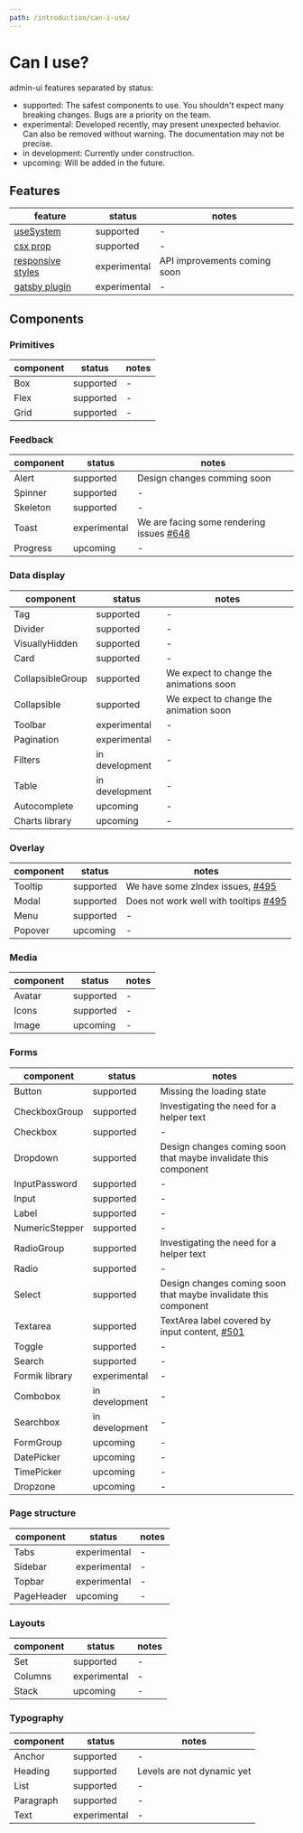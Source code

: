 ```yaml
---
path: /introduction/can-i-use/
---
```


# Can I use?

admin-ui features separated by status:

- supported: The safest components to use. You shouldn't expect many breaking changes. Bugs are a priority on the team.
- experimental: Developed recently, may present unexpected behavior. Can also be removed without warning. The documentation may not be precise.
- in development: Currently under construction.
- upcoming: Will be added in the future.

## Features

| feature                                            | status       | notes                        |
| -------------------------------------------------- | ------------ | ---------------------------- |
| [useSystem](/hooks/use-system/)                    | supported    | -                            |
| [csx prop](/core-concepts/csx-prop/)               | supported    | -                            |
| [responsive styles](/theming/responsive-design/)   | experimental | API improvements coming soon |
| [gatsby plugin](/packages/gatsby-plugin-admin-ui/) | experimental | -                            |

## Components

### Primitives

| component | status    | notes |
| --------- | --------- | ----- |
| Box       | supported | -     |
| Flex      | supported | -     |
| Grid      | supported | -     |

### Feedback

| component | status       | notes                                                                               |
| --------- | ------------ | ----------------------------------------------------------------------------------- |
| Alert     | supported    | Design changes comming soon                                                         |
| Spinner   | supported    | -                                                                                   |
| Skeleton  | supported    | -                                                                                   |
| Toast     | experimental | We are facing some rendering issues [#648](https://github.com/vtex/onda/issues/648) |
| Progress  | upcoming     | -                                                                                   |

### Data display

| component        | status         | notes                                   |
| ---------------- | -------------- | --------------------------------------- |
| Tag              | supported      | -                                       |
| Divider          | supported      | -                                       |
| VisuallyHidden   | supported      | -                                       |
| Card             | supported      | -                                       |
| CollapsibleGroup | supported      | We expect to change the animations soon |
| Collapsible      | supported      | We expect to change the animation soon  |
| Toolbar          | experimental   | -                                       |
| Pagination       | experimental   | -                                       |
| Filters          | in development | -                                       |
| Table            | in development | -                                       |
| Autocomplete     | upcoming       | -                                       |
| Charts library   | upcoming       | -                                       |

### Overlay

| component | status    | notes                                                                            |
| --------- | --------- | -------------------------------------------------------------------------------- |
| Tooltip   | supported | We have some zIndex issues, [#495](https://github.com/vtex/onda/issues/495)      |
| Modal     | supported | Does not work well with tooltips [#495](https://github.com/vtex/onda/issues/495) |
| Menu      | supported | -                                                                                |
| Popover   | upcoming  | -                                                                                |

### Media

| component | status    | notes |
| --------- | --------- | ----- |
| Avatar    | supported | -     |
| Icons     | supported | -     |
| Image     | upcoming  | -     |

### Forms

| component      | status         | notes                                                                                    |
| -------------- | -------------- | ---------------------------------------------------------------------------------------- |
| Button         | supported      | Missing the loading state                                                                |
| CheckboxGroup  | supported      | Investigating the need for a helper text                                                 |
| Checkbox       | supported      | -                                                                                        |
| Dropdown       | supported      | Design changes coming soon that maybe invalidate this component                          |
| InputPassword  | supported      | -                                                                                        |
| Input          | supported      | -                                                                                        |
| Label          | supported      | -                                                                                        |
| NumericStepper | supported      | -                                                                                        |
| RadioGroup     | supported      | Investigating the need for a helper text                                                 |
| Radio          | supported      | -                                                                                        |
| Select         | supported      | Design changes coming soon that maybe invalidate this component                          |
| Textarea       | supported      | TextArea label covered by input content, [#501](https://github.com/vtex/onda/issues/501) |
| Toggle         | supported      | -                                                                                        |
| Search         | supported      | -                                                                                        |
| Formik library | experimental   | -                                                                                        |
| Combobox       | in development | -                                                                                        |
| Searchbox      | in development | -                                                                                        |
| FormGroup      | upcoming       | -                                                                                        |
| DatePicker     | upcoming       | -                                                                                        |
| TimePicker     | upcoming       | -                                                                                        |
| Dropzone       | upcoming       | -                                                                                        |

### Page structure

| component  | status       | notes |
| ---------- | ------------ | ----- |
| Tabs       | experimental | -     |
| Sidebar    | experimental | -     |
| Topbar     | experimental | -     |
| PageHeader | upcoming     | -     |

### Layouts

| component | status       | notes |
| --------- | ------------ | ----- |
| Set       | supported    | -     |
| Columns   | experimental | -     |
| Stack     | upcoming     | -     |

### Typography

| component | status       | notes                      |
| --------- | ------------ | -------------------------- |
| Anchor    | supported    | -                          |
| Heading   | supported    | Levels are not dynamic yet |
| List      | supported    | -                          |
| Paragraph | supported    | -                          |
| Text      | experimental | -                          |

